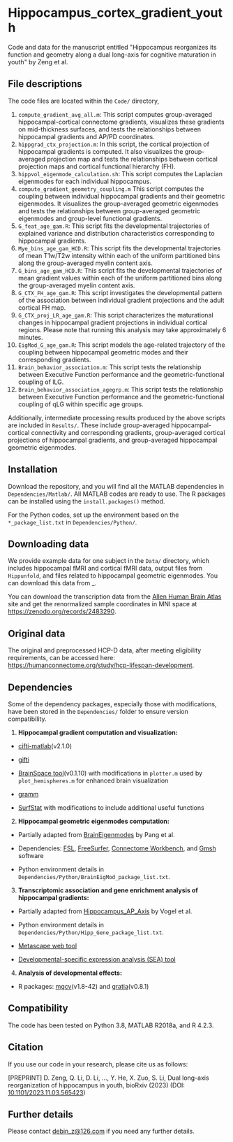 # Hippocampus_cortex_gradient_youth

Code and data for the manuscript entitled "Hippocampus reorganizes its function and geometry along a dual long-axis for cognitive maturation in youth" by Zeng et al.

## File descriptions

The code files are located within the `Code/` directory,

1. `compute_gradient_avg_all.m`: This script computes group-averaged hippocampal-cortical connectome gradients, visualizes these gradients on mid-thickness surfaces, and tests the relationships between hippocampal gradients and AP/PD coordinates.  
2. `hippgrad_ctx_projection.m`: In this script, the cortical projection of hippocampal gradients is computed. It also visualizes the group-averaged projection map and tests the relationships between cortical projection maps and cortical functional hierarchy (FH).  
3. `hippvol_eigenmode_calculation.sh`: This script computes the Laplacian eigenmodes for each individual hippocampus.  
4. `compute_gradient_geometry_coupling.m` This script computes the coupling between individual hippocampal gradients and their geometric eigenmodes. It visualizes the group-averaged geometric eigenmodes and tests the relationships between group-averaged geometric eigenmodes and group-level functional gradients.  
5. `G_feat_age_gam.R`: This script fits the developmental trajectories of explained variance and distribution characteristics corresponding to hippocampal gradients.  
6. `Mye_bins_age_gam_HCD.R`: This script fits the developmental trajectories of mean T1w/T2w intensity within each of the uniform partitioned bins along the group-averaged myelin content axis.  
7. `G_bins_age_gam_HCD.R`: This script fits the developmental trajectories of mean gradient values within each of the uniform  partitioned bins along the group-averaged myelin content axis.  
8. `G_CTX_FH_age_gam.R`: This script investigates the developmental pattern of the association  between individual gradient projections and the adult cortical FH map.  
9. `G_CTX_proj_LR_age_gam.R`: This script characterizes the maturational changes in hippocampal gradient projections in individual cortical regions. Please note that running this analysis may take approximately 6 minutes.  
10. `EigMod_G_age_gam.R`: This script models the age-related trajectory of the coupling between hippocampal geometric modes and their corresponding gradients.  
11. `Brain_behavior_association.m`: This script tests the relationship between Executive Function performance and the geometric-functional coupling of lLG.  
12. `Brain_behavior_association_agegrp.m`: This script tests the relationship between Executive Function performance and the geometric-functional coupling of qLG within specific age groups.  

Additionally, intermediate processing results produced by the above scripts are included in `Results/`. These include group-averaged hippocampal-cortical connectivity and corresponding gradients, group-averaged cortical projections of hippocampal gradients, and group-averaged hippocampal geometric eigenmodes.

## Installation
Download the repository, and you will find all the MATLAB dependencies in  `Dependencies/Matlab/`. All MATLAB codes are ready to use. The R packages can be installed using the `install.packages()` method.

For the Python codes, set up the environment based on the `*_package_list.txt` in `Dependencies/Python/`. 

## Downloading data

We provide example data for one subject in the `Data/` directory, which includes hippocampal fMRI and cortical fMRI data, output files from `Hippunfold`, and files related to hippocampal geometric eigenmodes. You can download this data from _.

You can download the transcription data from the [Allen Human Brain Atlas](http://human.brain-map.org/static/download) site and get the renormalized sample coordinates in MNI space at https://zenodo.org/records/2483290.   

## Original data

The original and preprocessed HCP-D data, after meeting eligibility requirements, can be accessed here: https://humanconnectome.org/study/hcp-lifespan-development.

## Dependencies

Some of the dependency packages, especially those with modifications, have been stored in the `Dependencies/` folder to ensure version compatibility. 

1. **Hippocampal gradient computation and visualization:**

- [cifti-matlab](https://github.com/Washington-University/cifti-matlab)(v2.1.0)
	
- [gifti](https://github.com/gllmflndn/gifti)
	
- [BrainSpace tool](https://github.com/MICA-MNI/BrainSpace)(v0.1.10) with modifications in `plotter.m` used by `plot_hemispheres.m` for enhanced brain visualization 
	
- [gramm](https://github.com/piermorel/gramm)
	
- [SurfStat](https://math.mcgill.ca/keith/surfstat/) with modifications to include additional useful functions

2. **Hippocampal geometric eigenmodes computation:** 

- Partially adapted from [BrainEigenmodes](https://github.com/NSBLab/BrainEigenmodes/tree/main) by Pang et al.
	
- Dependencies: [FSL](https://fsl.fmrib.ox.ac.uk/fsl/fslwiki/FslInstallation), [FreeSurfer](https://surfer.nmr.mgh.harvard.edu/fswiki/DownloadAndInstall), [Connectome Workbench](https://www.humanconnectome.org/software/get-connectome-workbench), and [Gmsh](https://gmsh.info/) software
	
- Python environment details in `Dependencies/Python/BrainEigMod_package_list.txt`.

3. **Transcriptomic association and gene enrichment analysis of hippocampal gradients:** 

- Partially adapted from [Hippocampus_AP_Axis](https://github.com/illdopejake/Hippocampus_AP_Axis) by Vogel et al. 
	
- Python environment details in `Dependencies/Python/Hipp_Gene_package_list.txt`.
	
- [Metascape web tool](https://metascape.org/) 
	
- [Developmental-specific expression analysis (SEA) tool](http://doughertylab.wustl.edu/csea-tool-2/)

4. **Analysis of developmental effects:**
	
- R packages: [mgcv](https://rdocumentation.org/packages/mgcv/versions/1.8-42)(v1.8-42) and [gratia](https://rdocumentation.org/packages/gratia/versions/0.8.1)(v0.8.1)

## Compatibility

The code has been tested on Python 3.8, MATLAB R2018a, and R 4.2.3.

## Citation

If you use our code in your research, please cite us as follows:

[PREPRINT] D. Zeng, Q. Li, D. Li, ..., Y. He, X. Zuo, S. Li, Dual long-axis reorganization of hippocampus in youth, bioRxiv (2023) (DOI: [10.1101/2023.11.03.565423](https://www.biorxiv.org/content/10.1101/2023.11.03.565423v1))

## Further details

Please contact debin_z@126.com if you need any further details.
